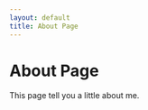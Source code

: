 ```yaml
---
layout: default
title: About Page
---
```


<h1 class="heading">About Page</h1>

This page tell you a little about me.